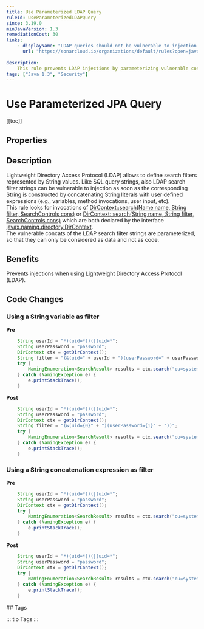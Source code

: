 ```yaml
---
title: Use Parameterized LDAP Query
ruleId: UseParameterizedLDAPQuery
since: 3.19.0
minJavaVersion: 1.3
remediationCost: 30
links:
    - displayName: "LDAP queries should not be vulnerable to injection attacks"
      url: "https://sonarcloud.io/organizations/default/rules?open=javasecurity%3AS2078&rule_key=javasecurity%3AS2078"
    
description:
    This rule prevents LDAP injections by parameterizing vulnerable concats of LDAP search filters. Thus, vulnerable fragments of an LDAP search filter can only be considered as data and not as code.
tags: ["Java 1.3", "Security"]
---
```


# Use Parameterized JPA Query

[[toc]]

## Properties

<RuleProperties />

## Description

Lightweight Directory Access Protocol (LDAP) allows to define search filters represented by String values. Like SQL query strings, also LDAP search filter strings can be vulnerable to injection as soon as the corresponding String is constructed by concatenating String literals with user defined expressions (e.g., variables, method invocations, user input, etc).  
This rule looks for invocations of [DirContext::search(Name name, String filter, SearchControls cons)](https://docs.oracle.com/javase/7/docs/api/javax/naming/directory/DirContext.html#search(javax.naming.Name,%20java.lang.String,%20javax.naming.directory.SearchControls)) or [DirContext::search(String name, String filter, SearchControls cons)](https://docs.oracle.com/javase/7/docs/api/javax/naming/directory/DirContext.html#search(java.lang.String,%20java.lang.String,%20javax.naming.directory.SearchControls)) which are both declared by the interface [javax.naming.directory.DirContext](https://docs.oracle.com/javase/7/docs/api/javax/naming/directory/DirContext.html).  
The vulnerable concats of the LDAP search filter strings are parameterized, so that they can only be considered as data and not as code.

## Benefits

Prevents injections when using Lightweight Directory Access Protocol (LDAP).

## Code Changes

### Using a String variable as filter

__Pre__
```java
	String userId = "*)(uid=*))(|(uid=*";
	String userPassword = "password";
	DirContext ctx = getDirContext();
	String filter = "(&(uid=" + userId + ")(userPassword=" + userPassword + "))";
	try {
		NamingEnumeration<SearchResult> results = ctx.search("ou=system", filter, new SearchControls());
	} catch (NamingException e) {
		e.printStackTrace();
	}

```

__Post__
```java
	String userId = "*)(uid=*))(|(uid=*";
	String userPassword = "password";
	DirContext ctx = getDirContext();
	String filter = "(&(uid={0}" + ")(userPassword={1}" + "))";
	try {
		NamingEnumeration<SearchResult> results = ctx.search("ou=system", filter, new Object[] { userId, userPassword }, new SearchControls());
	} catch (NamingException e) {
		e.printStackTrace();
	}

```


### Using a String concatenation expression as filter

__Pre__
```java
	String userId = "*)(uid=*))(|(uid=*";
	String userPassword = "password";
	DirContext ctx = getDirContext();
	try {
		NamingEnumeration<SearchResult> results = ctx.search("ou=system", "(&(uid=" + userId + ")(userPassword=" + userPassword + "))", new SearchControls());
	} catch (NamingException e) {
		e.printStackTrace();
	}
```

__Post__
```java
    String userId = "*)(uid=*))(|(uid=*";
	String userPassword = "password";
	DirContext ctx = getDirContext();
	try {
		NamingEnumeration<SearchResult> results = ctx.search("ou=system", "(&(uid={0}" + ")(userPassword={1}" + "))", new Object[] { userId, userPassword }, new SearchControls());
	} catch (NamingException e) {
		e.printStackTrace();
	}

```


<VersionNotice />
## Tags

::: tip Tags
<TagLinks />
:::